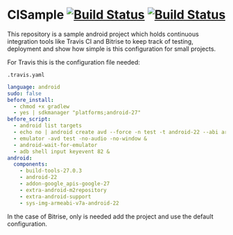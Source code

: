 # CISample [![Build Status](https://travis-ci.com/efrenospino/CI-Demo.svg?branch=master)](https://travis-ci.com/efrenospino/CI-Demo) [![Build Status](https://www.bitrise.io/app/257d4cb2ca60e8b8/status.svg?token=S0YTnVVqXN1Cnnsc084Bvg&branch=master)](https://www.bitrise.io/app/257d4cb2ca60e8b8)

This repository is a sample android project which holds continuous integration tools like Travis CI and Bitrise to keep track of testing, deployment and show how simple is this configuration for small projects.

For Travis this is the configuration file needed:

`.travis.yaml`
```yaml
language: android
sudo: false
before_install:
  - chmod +x gradlew
  - yes | sdkmanager "platforms;android-27"
before_script:
  - android list targets
  - echo no | android create avd --force -n test -t android-22 --abi armeabi-v7a
  - emulator -avd test -no-audio -no-window &
  - android-wait-for-emulator
  - adb shell input keyevent 82 &
android:
  components:
    - build-tools-27.0.3
    - android-22
    - addon-google_apis-google-27
    - extra-android-m2repository
    - extra-android-support
    - sys-img-armeabi-v7a-android-22
```

In the case of Bitrise, only is needed add the project and use the default configuration.
